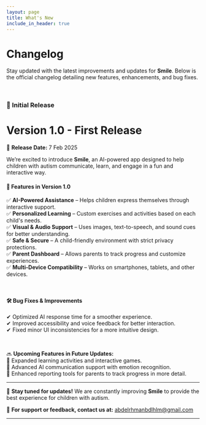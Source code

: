 ```yaml
---
layout: page
title: What's New
include_in_header: true
---
```


# **Changelog**
Stay updated with the latest improvements and updates for **Smile**. Below is the official changelog detailing new features, enhancements, and bug fixes.

<br>

### **🚀 Initial Release**
# **Version 1.0 - First Release**  
📅 **Release Date:** 7 Feb 2025  

We’re excited to introduce **Smile**, an AI-powered app designed to help children with autism communicate, learn, and engage in a fun and interactive way.  

#### **🌟 Features in Version 1.0**
✅ **AI-Powered Assistance** – Helps children express themselves through interactive support.  
✅ **Personalized Learning** – Custom exercises and activities based on each child's needs.  
✅ **Visual & Audio Support** – Uses images, text-to-speech, and sound cues for better understanding.  
✅ **Safe & Secure** – A child-friendly environment with strict privacy protections.  
✅ **Parent Dashboard** – Allows parents to track progress and customize experiences.  
✅ **Multi-Device Compatibility** – Works on smartphones, tablets, and other devices.  

<br>

#### **🛠 Bug Fixes & Improvements**
✔ Optimized AI response time for a smoother experience.  
✔ Improved accessibility and voice feedback for better interaction.  
✔ Fixed minor UI inconsistencies for a more intuitive design.  

<br>

🔜 **Upcoming Features in Future Updates:**  
🎯 Expanded learning activities and interactive games.  
🎯 Advanced AI communication support with emotion recognition.  
🎯 Enhanced reporting tools for parents to track progress in more detail.  

---

📌 **Stay tuned for updates!** We are constantly improving **Smile** to provide the best experience for children with autism.  

📧 **For support or feedback, contact us at:** abdelrhmanbdlhlm@gmail.com  

---
